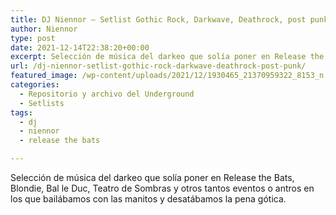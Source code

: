 ```yaml
---
title: DJ Niennor – Setlist Gothic Rock, Darkwave, Deathrock, post punk
author: Niennor
type: post
date: 2021-12-14T22:38:20+00:00
excerpt: Selección de música del darkeo que solía poner en Release the Bats, Blondie, Bal le Duc, Teatro de Sombras y otros tantos eventos o antros en los que bailábamos con las manitos y desatábamos la pena gótica.
url: /dj-niennor-setlist-gothic-rock-darkwave-deathrock-post-punk/
featured_image: /wp-content/uploads/2021/12/1930465_21370959322_8153_n.jpg
categories:
  - Repositorio y archivo del Underground
  - Setlists
tags:
  - dj
  - niennor
  - release the bats

---
```

 

Selección de música del darkeo que solía poner en Release the Bats, Blondie, Bal le Duc, Teatro de Sombras y otros tantos eventos o antros en los que bailábamos con las manitos y desatábamos la pena gótica.

<div style="position: relative; padding-bottom: 100%; height: 0; overflow: hidden; max-width: 100%;">
  <div class="tidal-embed" data-type="p" data-id="b5730b46-85e4-4f49-8209-c71c1f6ab187">
  </div>
  
  <!-- -->
</div>
